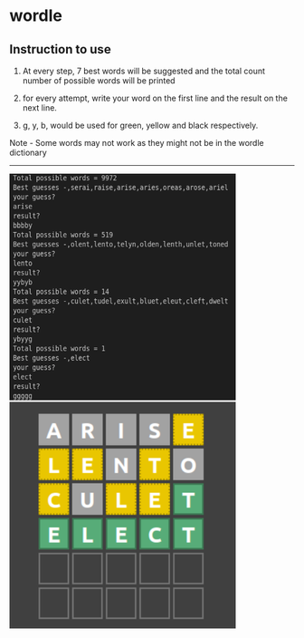 # wordle

## Instruction to use

1. At every step, 7 best words will be suggested and the total count number of possible words will be printed

2. for every attempt, write your word on the first line and the result on the next line. 
3. g, y, b, would be used for green, yellow and black respectively. 

Note - Some words may not work as they might not be in the wordle dictionary

-----


<img src="cmd.png" alt="drawing" height="400" width="400"/><img src="eg.png" alt="drawing" height="400" width="400"/>
